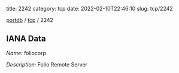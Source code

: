 title: 2242
category: tcp
date: 2022-02-10T22:46:10
slug: tcp/2242

[portdb](/) / [tcp](/category/tcp.html) / 2242


## IANA Data

_Name:_ foliocorp

_Description:_ Folio Remote Server

